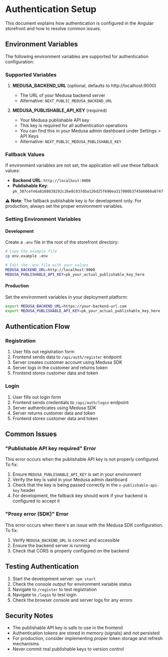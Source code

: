 # Authentication Setup

This document explains how authentication is configured in the Angular storefront and how to resolve common issues.

## Environment Variables

The following environment variables are supported for authentication configuration:

### Supported Variables

1. **MEDUSA_BACKEND_URL** (optional, defaults to http://localhost:9000)
   - The URL of your Medusa backend server
   - Alternative: `NEXT_PUBLIC_MEDUSA_BACKEND_URL`

2. **MEDUSA_PUBLISHABLE_API_KEY** (required)
   - Your Medusa publishable API key
   - This key is required for all authentication operations
   - You can find this in your Medusa admin dashboard under Settings > API Keys
   - Alternative: `NEXT_PUBLIC_MEDUSA_PUBLISHABLE_KEY`

### Fallback Values

If environment variables are not set, the application will use these fallback values:
- **Backend URL**: `http://localhost:9000`
- **Publishable Key**: `pk_387cefe6a8168838292c26e8c037dba126d25f690ea317000b3745b6060a8747`

⚠️ **Note**: The fallback publishable key is for development only. For production, always set the proper environment variables.

### Setting Environment Variables

#### Development
Create a `.env` file in the root of the storefront directory:

```bash
# Copy the example file
cp env.example .env

# Edit the .env file with your values
MEDUSA_BACKEND_URL=http://localhost:9000
MEDUSA_PUBLISHABLE_API_KEY=pk_your_actual_publishable_key_here
```

#### Production
Set the environment variables in your deployment platform:

```bash
export MEDUSA_BACKEND_URL=https://your-backend-url.com
export MEDUSA_PUBLISHABLE_API_KEY=pk_your_actual_publishable_key_here
```

## Authentication Flow

### Registration
1. User fills out registration form
2. Frontend sends data to `/api/auth/register` endpoint
3. Server creates customer account using Medusa SDK
4. Server logs in the customer and returns token
5. Frontend stores customer data and token

### Login
1. User fills out login form
2. Frontend sends credentials to `/api/auth/login` endpoint
3. Server authenticates using Medusa SDK
4. Server returns customer data and token
5. Frontend stores customer data and token

## Common Issues

### "Publishable API key required" Error

This error occurs when the publishable API key is not properly configured. To fix:

1. Ensure `MEDUSA_PUBLISHABLE_API_KEY` is set in your environment
2. Verify the key is valid in your Medusa admin dashboard
3. Check that the key is being passed correctly in the `x-publishable-api-key` header
4. For development, the fallback key should work if your backend is configured to accept it

### "Proxy error (SDK)" Error

This error occurs when there's an issue with the Medusa SDK configuration. To fix:

1. Verify `MEDUSA_BACKEND_URL` is correct and accessible
2. Ensure the backend server is running
3. Check that CORS is properly configured on the backend

## Testing Authentication

1. Start the development server: `npm start`
2. Check the console output for environment variable status
3. Navigate to `/register` to test registration
4. Navigate to `/login` to test login
5. Check the browser console and server logs for any errors

## Security Notes

- The publishable API key is safe to use in the frontend
- Authentication tokens are stored in memory (signals) and not persisted
- For production, consider implementing proper token storage and refresh mechanisms
- Never commit real publishable keys to version control 